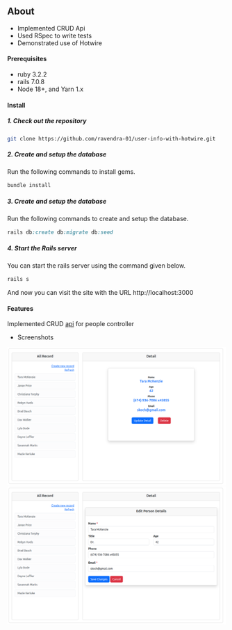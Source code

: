 ## About

- Implemented CRUD Api
- Used RSpec to write tests
- Demonstrated use of Hotwire

#### Prerequisites

- ruby 3.2.2
- rails 7.0.8
- Node 18+, and Yarn 1.x

#### Install

##### 1. Check out the repository

```bash
git clone https://github.com/ravendra-01/user-info-with-hotwire.git
```

##### 2. Create and setup the database

Run the following commands to install gems.

```ruby
bundle install
```

##### 3. Create and setup the database

Run the following commands to create and setup the database.

```ruby
rails db:create db:migrate db:seed
```

##### 4. Start the Rails server

You can start the rails server using the command given below.

```ruby
rails s
```

And now you can visit the site with the URL http://localhost:3000

#### Features

Implemented CRUD [api](https://documenter.getpostman.com/view/18613790/2sA2rAyN3U) for people controller

- Screenshots

![Home](public/home.png)
![New/Edit](public/new-edit.png)
